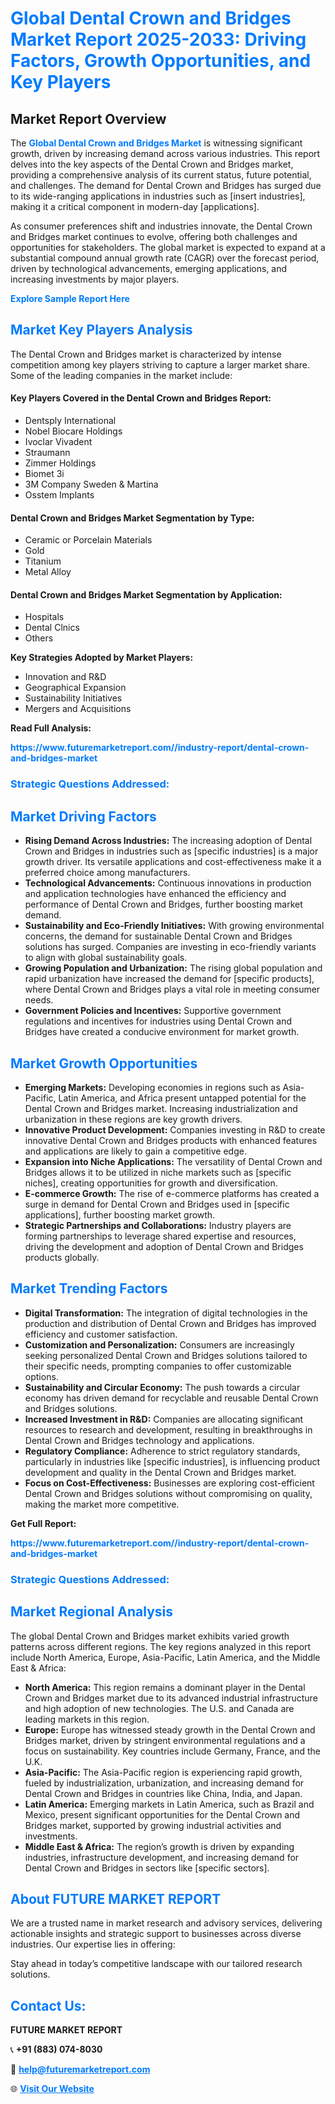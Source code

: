 <h1 style="color: #007BFF;">Global Dental Crown and Bridges Market Report 2025-2033: Driving Factors, Growth Opportunities, and Key Players</h1>

<section id="overview">
<h2>Market Report Overview</h2>
<p>The <a href="https://www.futuremarketreport.com//industry-report/dental-crown-and-bridges-market" style="color: #007BFF; text-decoration: none;"><strong>Global Dental Crown and Bridges Market</strong></a> is witnessing significant growth, driven by increasing demand across various industries. This report delves into the key aspects of the Dental Crown and Bridges market, providing a comprehensive analysis of its current status, future potential, and challenges. The demand for Dental Crown and Bridges has surged due to its wide-ranging applications in industries such as [insert industries], making it a critical component in modern-day [applications].</p>
<p>As consumer preferences shift and industries innovate, the Dental Crown and Bridges market continues to evolve, offering both challenges and opportunities for stakeholders. The global market is expected to expand at a substantial compound annual growth rate (CAGR) over the forecast period, driven by technological advancements, emerging applications, and increasing investments by major players.</p>
</section>

<section id="overview">
<p><a href="https://www.futuremarketreport.com//request-sample/reportId=58626" style="color: #007BFF; text-decoration: none;"><strong>Explore Sample Report Here</strong></a></p>
</section>

<section id="key-players">
<h2 style="color: #007BFF;">Market Key Players Analysis</h2>
<p>The Dental Crown and Bridges market is characterized by intense competition among key players striving to capture a larger market share. Some of the leading companies in the market include:</p>
<h4>Key Players Covered in the Dental Crown and Bridges Report:</h4>
<ul><li>Dentsply International</li><li>Nobel Biocare Holdings</li><li>Ivoclar Vivadent</li><li>Straumann</li><li>Zimmer Holdings</li><li>Biomet 3i</li><li>3M Company Sweden &amp; Martina</li><li>Osstem Implants</li></ul>
<h4>Dental Crown and Bridges Market Segmentation by Type:</h4>
<ul><li>Ceramic or Porcelain Materials</li><li>Gold</li><li>Titanium</li><li>Metal Alloy</li></ul>

<h4>Dental Crown and Bridges Market Segmentation by Application:</h4>
<ul><li>Hospitals</li><li>Dental Clnics</li><li>Others</li></ul>
<p><strong>Key Strategies Adopted by Market Players:</strong></p>
<ul>
<li>Innovation and R&D</li>
<li>Geographical Expansion</li>
<li>Sustainability Initiatives</li>
<li>Mergers and Acquisitions</li>
</ul>
</section>

<section>
<p><strong>Read Full Analysis: </strong></p><a href="https://www.futuremarketreport.com//industry-report/dental-crown-and-bridges-market" style="color: #007BFF; text-decoration: none;"><strong>https://www.futuremarketreport.com//industry-report/dental-crown-and-bridges-market</strong></a>
<h3 style="color: #007BFF;">Strategic Questions Addressed:</h3>
</section>

<section id="driving-factors">
<h2 style="color: #007BFF;">Market Driving Factors</h2>
<ul>
<li><strong>Rising Demand Across Industries:</strong> The increasing adoption of Dental Crown and Bridges in industries such as [specific industries] is a major growth driver. Its versatile applications and cost-effectiveness make it a preferred choice among manufacturers.</li>
<li><strong>Technological Advancements:</strong> Continuous innovations in production and application technologies have enhanced the efficiency and performance of Dental Crown and Bridges, further boosting market demand.</li>
<li><strong>Sustainability and Eco-Friendly Initiatives:</strong> With growing environmental concerns, the demand for sustainable Dental Crown and Bridges solutions has surged. Companies are investing in eco-friendly variants to align with global sustainability goals.</li>
<li><strong>Growing Population and Urbanization:</strong> The rising global population and rapid urbanization have increased the demand for [specific products], where Dental Crown and Bridges plays a vital role in meeting consumer needs.</li>
<li><strong>Government Policies and Incentives:</strong> Supportive government regulations and incentives for industries using Dental Crown and Bridges have created a conducive environment for market growth.</li>
</ul>
</section>

<section id="growth-opportunities">
<h2 style="color: #007BFF;">Market Growth Opportunities</h2>
<ul>
<li><strong>Emerging Markets:</strong> Developing economies in regions such as Asia-Pacific, Latin America, and Africa present untapped potential for the Dental Crown and Bridges market. Increasing industrialization and urbanization in these regions are key growth drivers.</li>
<li><strong>Innovative Product Development:</strong> Companies investing in R&D to create innovative Dental Crown and Bridges products with enhanced features and applications are likely to gain a competitive edge.</li>
<li><strong>Expansion into Niche Applications:</strong> The versatility of Dental Crown and Bridges allows it to be utilized in niche markets such as [specific niches], creating opportunities for growth and diversification.</li>
<li><strong>E-commerce Growth:</strong> The rise of e-commerce platforms has created a surge in demand for Dental Crown and Bridges used in [specific applications], further boosting market growth.</li>
<li><strong>Strategic Partnerships and Collaborations:</strong> Industry players are forming partnerships to leverage shared expertise and resources, driving the development and adoption of Dental Crown and Bridges products globally.</li>
</ul>
</section>

<section id="trending-factors">
<h2 style="color: #007BFF;">Market Trending Factors</h2>
<ul>
<li><strong>Digital Transformation:</strong> The integration of digital technologies in the production and distribution of Dental Crown and Bridges has improved efficiency and customer satisfaction.</li>
<li><strong>Customization and Personalization:</strong> Consumers are increasingly seeking personalized Dental Crown and Bridges solutions tailored to their specific needs, prompting companies to offer customizable options.</li>
<li><strong>Sustainability and Circular Economy:</strong> The push towards a circular economy has driven demand for recyclable and reusable Dental Crown and Bridges solutions.</li>
<li><strong>Increased Investment in R&D:</strong> Companies are allocating significant resources to research and development, resulting in breakthroughs in Dental Crown and Bridges technology and applications.</li>
<li><strong>Regulatory Compliance:</strong> Adherence to strict regulatory standards, particularly in industries like [specific industries], is influencing product development and quality in the Dental Crown and Bridges market.</li>
<li><strong>Focus on Cost-Effectiveness:</strong> Businesses are exploring cost-efficient Dental Crown and Bridges solutions without compromising on quality, making the market more competitive.</li>
</ul>
</section>

<section>
<p><strong>Get Full Report: </strong></p><a href="https://www.futuremarketreport.com//industry-report/dental-crown-and-bridges-market" style="color: #007BFF; text-decoration: none;"><strong>https://www.futuremarketreport.com//industry-report/dental-crown-and-bridges-market</strong></a>
<h3 style="color: #007BFF;">Strategic Questions Addressed:</h3>
</section>


<section id="regional-analysis">
<h2 style="color: #007BFF;">Market Regional Analysis</h2>
<p>The global Dental Crown and Bridges market exhibits varied growth patterns across different regions. The key regions analyzed in this report include North America, Europe, Asia-Pacific, Latin America, and the Middle East & Africa:</p>
<ul>
<li><strong>North America:</strong> This region remains a dominant player in the Dental Crown and Bridges market due to its advanced industrial infrastructure and high adoption of new technologies. The U.S. and Canada are leading markets in this region.</li>
<li><strong>Europe:</strong> Europe has witnessed steady growth in the Dental Crown and Bridges market, driven by stringent environmental regulations and a focus on sustainability. Key countries include Germany, France, and the U.K.</li>
<li><strong>Asia-Pacific:</strong> The Asia-Pacific region is experiencing rapid growth, fueled by industrialization, urbanization, and increasing demand for Dental Crown and Bridges in countries like China, India, and Japan.</li>
<li><strong>Latin America:</strong> Emerging markets in Latin America, such as Brazil and Mexico, present significant opportunities for the Dental Crown and Bridges market, supported by growing industrial activities and investments.</li>
<li><strong>Middle East & Africa:</strong> The region’s growth is driven by expanding industries, infrastructure development, and increasing demand for Dental Crown and Bridges in sectors like [specific sectors].</li>
</ul>
</section>

<footer>
<h2 style="color: #007BFF;">About FUTURE MARKET REPORT</h2>
<p>We are a trusted name in market research and advisory services, delivering actionable insights and strategic support to businesses across diverse industries. Our expertise lies in offering:</p>

<p>Stay ahead in today’s competitive landscape with our tailored research solutions.</p>

<h2 style="color: #007BFF;">Contact Us:</h2>
<p><strong>FUTURE MARKET REPORT</strong></p>
<p>📞 <strong>+91 (883) 074-8030</strong></p>
<p>📧 <strong><a href="mailto:help@futuremarketreport.com" style="color: #007BFF;">help@futuremarketreport.com</a></strong></p>
<p>🌐 <strong><a href="https://www.futuremarketreport.com/" style="color: #007BFF;">Visit Our Website</a></strong></p>
</footer>